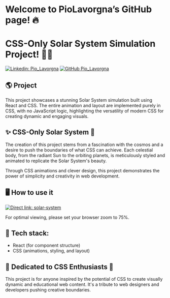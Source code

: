 
# Welcome to PioLavorgna’s GitHub page! 🔥
# CSS-Only Solar System Simulation Project! 🌌✨

[![Linkedin: Pio_Lavorgna](https://img.shields.io/badge/-Pio_Lavorgna-blue?style=flat-square&logo=Linkedin&logoColor=white&link=https://www.linkedin.com/in/piolavorgna/)](https://www.linkedin.com/in/piolavorgna/)
[![GitHub Pio_Lavorgna](https://img.shields.io/github/followers/PioLavorgna?label=follow&style=social)](https://github.com/PioLavorgna)

## 🌎 Project
This project showcases a stunning Solar System simulation built using React and CSS. The entire animation and layout are implemented purely in CSS, with no JavaScript logic, highlighting the versatility of modern CSS for creating dynamic and engaging visuals.

## ✨ CSS-Only Solar System 🌌

The creation of this project stems from a fascination with the cosmos and a desire to push the boundaries of what CSS can achieve. Each celestial body, from the radiant Sun to the orbiting planets, is meticulously styled and animated to replicate the Solar System's beauty.

Through CSS animations and clever design, this project demonstrates the power of simplicity and creativity in web development.

## 🖥️ How to use it
[![Direct link: solar-system](https://img.shields.io/badge/-Direct_Link_Random_People-blue?style=flat-square&logo=Netlify&logoColor=white&link=https://solar-system-static-2d.netlify.app/)](https://solar-system-static-2d.netlify.app/)

For optimal viewing, please set your browser zoom to 75%.

## 🔧 Tech stack:
- React (for component structure)
- CSS (animations, styling, and layout)

## 💚 Dedicated to CSS Enthusiasts 🚀

This project is for anyone inspired by the potential of CSS to create visually dynamic and educational web content. It's a tribute to web designers and developers pushing creative boundaries.
